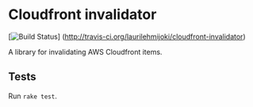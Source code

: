# Cloudfront invalidator
[![Build
Status](https://secure.travis-ci.org/laurilehmijoki/cloudfront-invalidator.png)]
(http://travis-ci.org/laurilehmijoki/cloudfront-invalidator)

A library for invalidating AWS Cloudfront items.

## Tests

Run `rake test`.
